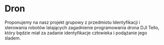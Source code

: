 # Dron
Proponujemy na nasz projekt grupowy z przedmiotu Identyfikacji i sterowania robotów latających zagadnienie programowania drona DJI Tello, który będzie miał za zadanie identyfikacje człowieka i podążanie jego śladem.
